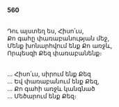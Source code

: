 **560**

\
Դու այստեղ ես, Հիսո՛ւս,\
Քո գահը փառաբանության մեջ,\
Մենք խոնարհվում ենք Քո առջև,\
Որպեսզի Քեզ փառաբանենք։

\
 ... Հիսո՛ւս, սիրում ենք Քեզ\
 ... Եվ փառաբանում ենք Քեզ,\
 ... Քո գահի առջև կանգնած\
 ... Մեծարում ենք Քեզ։
